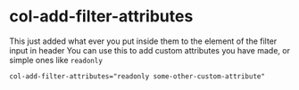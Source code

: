 # col-add-filter-attributes

This just added what ever you put inside them to the element of the filter input in header You can use this to add custom attributes you have made, or simple ones like `readonly`

```text
col-add-filter-attributes="readonly some-other-custom-attribute"
```

